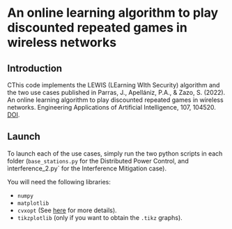 # An online learning algorithm to play discounted repeated games in wireless networks

## Introduction

CThis code implements the LEWIS (LEarning WIth Security) algorithm and the two use cases published in Parras, J., Apellániz, P.A., & Zazo, S. (2022). An online learning algorithm to play discounted repeated games in wireless networks. Engineering Applications of Artificial Intelligence, 107, 104520. [DOI](https://doi.org/10.1016/j.engappai.2021.104520).

## Launch

To launch each of the use cases, simply run the two python scripts in each folder (`base_stations.py` for the Distributed Power Control, and ìnterference_2.py` for the Interference Mitigation case). 

You will need the following libraries:
* `numpy`
* `matplotlib`
* `cvxopt` (See [here](https://cvxopt.org/) for more details).
* `tikzplotlib` (only if you want to obtain the `.tikz` graphs).
